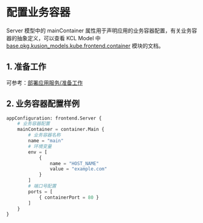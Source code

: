 # 配置业务容器

Server 模型中的 mainContainer 属性用于声明应用的业务容器配置，有关业务容器的抽象定义，可以查看 KCL Model 中 [base.pkg.kusion_models.kube.frontend.container](/docs/reference/model/documentation//kusion_models/kube/frontend/container/container.md#main) 模块的文档。

## 1. 准备工作

可参考：[部署应用服务/准备工作](./1-deploy-server.md#1-%E5%87%86%E5%A4%87%E5%B7%A5%E4%BD%9C)

## 2. 业务容器配置样例

```py
appConfiguration: frontend.Server {
    # 业务容器配置
    mainContainer = container.Main {
        # 业务容器名称
        name = "main"
        # 环境变量
        env = [
            {
                name = "HOST_NAME"
                value = "example.com"
            }
        ]
        # 端口号配置
        ports = [
            { containerPort = 80 }
        ]
    }
}
```
